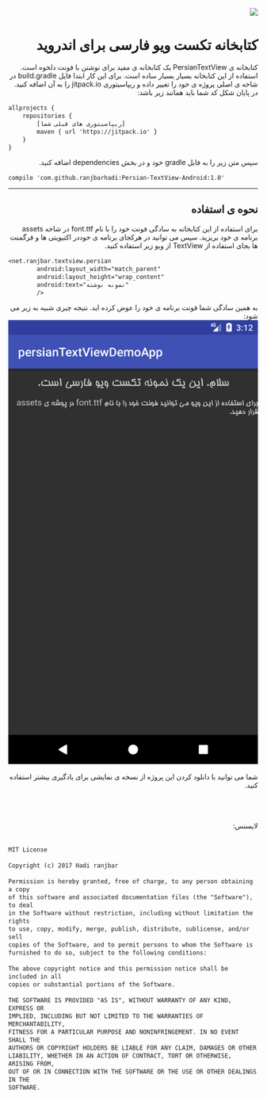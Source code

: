 <div dir="rtl">

[![](https://jitpack.io/v/ranjbarhadi/Persian-TextView-Android.svg)](https://jitpack.io/#ranjbarhadi/Persian-TextView-Android)
# کتابخانه تکست ویو فارسی برای اندروید

کتابخانه ی PersianTextView یک کتابخانه ی مفید برای نوشتن با فونت دلخوه است. استفاده از این کتابخانه بسیار بسیار ساده است. برای این کار ابتدا فایل build.gradle در شاخه ی اصلی پروژه ی خود را تغییر داده و ریپاسیتوری jitpack.io را به آن اضافه کنید. در پایان شکل کد شما باید همانند زیر باشد:
<div dir="ltr">

    allprojects {
		repositories {
			[ریپاسیتوری های قبلی شما]
			maven { url 'https://jitpack.io' }
		}
	}

</div>
 سپس متن زیر را به فایل gradle خود و در بخش dependencies اضافه کنید.
<div dir="ltr">

    compile 'com.github.ranjbarhadi:Persian-TextView-Android:1.0'

</div>

----------
## نحوه ی استفاده ##

برای استفاده از این کتابخانه به سادگی فونت خود را با نام font.ttf در شاخه assets برنامه ی خود بریزید.
سپس می توانید 
در هرکجای برنامه ی خوددر اکتیویتی ها و فرگمنت ها بجای استفاده از TextView از ویو زیر استفاده کنید.

<div dir="ltr">

    <net.ranjbar.textview.persian
            android:layout_width="match_parent"
            android:layout_height="wrap_content"
            android:text="نمونه نوشته"
            />

</div>

به همین سادگی شما فونت برنامه ی خود را عوض کرده اید.
نتیجه چیزی شبیه به زیر می شود:
![enter image description here](https://github.com/ranjbarhadi/Persian-TextView-Android/blob/master/screenshot/img2.png?raw=true) 

شما می توانید با دانلود کردن این پروژه از نسخه ی نمایشی برای یادگیری بیشتر استفاده کنید.


<br>
<br>
<br>
لایسنس:
<br>
<br>
<div dir="ltr">

    MIT License

    Copyright (c) 2017 Hadi ranjbar

    Permission is hereby granted, free of charge, to any person obtaining a copy
    of this software and associated documentation files (the "Software"), to deal
    in the Software without restriction, including without limitation the rights
    to use, copy, modify, merge, publish, distribute, sublicense, and/or sell
    copies of the Software, and to permit persons to whom the Software is
    furnished to do so, subject to the following conditions:
    
    The above copyright notice and this permission notice shall be included in all
    copies or substantial portions of the Software.
    
    THE SOFTWARE IS PROVIDED "AS IS", WITHOUT WARRANTY OF ANY KIND, EXPRESS OR
    IMPLIED, INCLUDING BUT NOT LIMITED TO THE WARRANTIES OF MERCHANTABILITY,
    FITNESS FOR A PARTICULAR PURPOSE AND NONINFRINGEMENT. IN NO EVENT SHALL THE
    AUTHORS OR COPYRIGHT HOLDERS BE LIABLE FOR ANY CLAIM, DAMAGES OR OTHER
    LIABILITY, WHETHER IN AN ACTION OF CONTRACT, TORT OR OTHERWISE, ARISING FROM,
    OUT OF OR IN CONNECTION WITH THE SOFTWARE OR THE USE OR OTHER DEALINGS IN THE
    SOFTWARE.
</dir>
</div>

























































































































































































































































































































































































































































